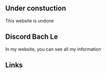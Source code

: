 ## Under constuction
This website is undone

## Discord Bach Le

In my website, you can see all my information

## Links
